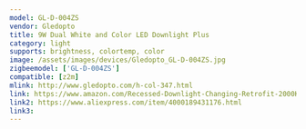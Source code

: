```yaml
---
model: GL-D-004ZS
vendor: Gledopto
title: 9W Dual White and Color LED Downlight Plus
category: light
supports: brightness, colortemp, color
image: /assets/images/devices/Gledopto_GL-D-004ZS.jpg
zigbeemodel: ['GL-D-004ZS']
compatible: [z2m]
mlink: http://www.gledopto.com/h-col-347.html
link: https://www.amazon.com/Recessed-Downlight-Changing-Retrofit-2000K-6500K/dp/B07ZB49KGR
link2: https://www.aliexpress.com/item/4000189431176.html
link3: 
---
```

